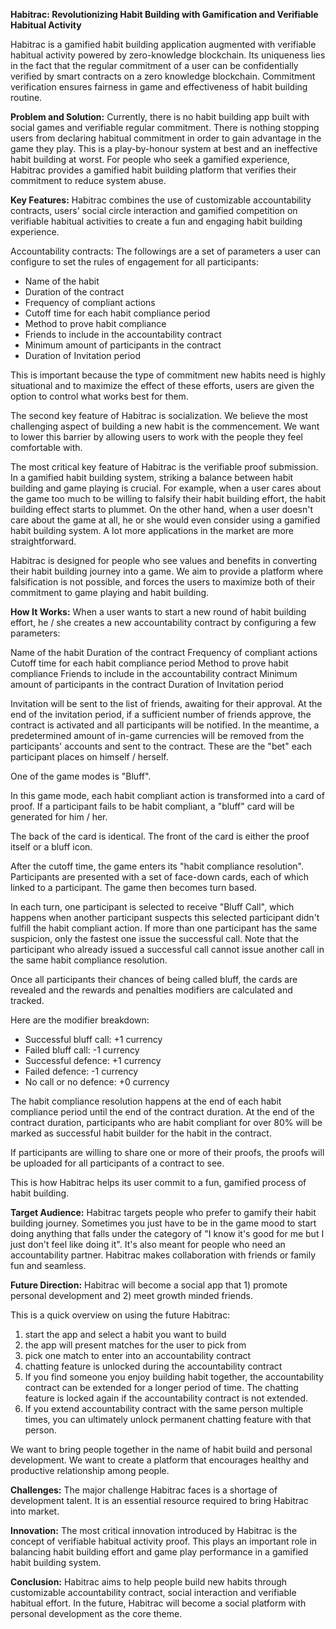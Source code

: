 **Habitrac: Revolutionizing Habit Building with Gamification and Verifiable Habitual Activity**
 
Habitrac is a gamified habit building application augmented with verifiable habitual activity powered by zero-knowledge blockchain. Its uniqueness lies in the fact that the regular commitment of a user can be confidentially verified by smart contracts on a zero knowledge blockchain. Commitment verification ensures fairness in game and effectiveness of habit building routine. 
 
**Problem and Solution:**
Currently, there is no habit building app built with social games and verifiable regular commitment. There is nothing stopping users from declaring habitual commitment in order to gain advantage in the game they play. This is a play-by-honour system at best and an ineffective habit building at worst. For people who seek a gamified experience, Habitrac provides a gamified habit building platform that verifies their commitment to reduce system abuse. 
 
**Key Features:**
Habitrac combines the use of customizable accountability contracts, users' social circle interaction and gamified competition on verifiable habitual activities to create a fun and engaging habit building experience. 
 
Accountability contracts: The followings are a set of parameters a user can configure to set the rules of engagement for all participants: 
 
- Name of the habit  
- Duration of the contract  
- Frequency of compliant actions  
- Cutoff time for each habit compliance period  
- Method to prove habit compliance  
- Friends to include in the accountability contract  
- Minimum amount of participants in the contract  
- Duration of Invitation period 
 
This is important because the type of commitment new habits need is highly situational and to maximize the effect of these efforts, users are given the option to control what works best for them. 
 
The second key feature of Habitrac is socialization. We believe the most challenging aspect of building a new habit is the commencement. We want to lower this barrier by allowing users to work with the people they feel comfortable with.  
 
The most critical key feature of Habitrac is the verifiable proof submission. In a gamified habit building system, striking a balance between habit building and game playing is crucial. For example, when a user cares about the game too much to be willing to falsify their habit building effort, the habit building effect starts to plummet. On the other hand, when a user doesn't care about the game at all, he or she would even consider using a gamified habit building system. A lot more applications in the market are more straightforward. 
 
Habitrac is designed for people who see values and benefits in converting their habit building journey into a game. We aim to provide a platform where falsification is not possible, and forces the users to maximize both of their commitment to game playing and habit building. 
 
**How It Works:**
When a user wants to start a new round of habit building effort, he / she creates a new accountability contract by configuring a few parameters: 
 
Name of the habit 
Duration of the contract 
Frequency of compliant actions 
Cutoff time for each habit compliance period 
Method to prove habit compliance 
Friends to include in the accountability contract 
Minimum amount of participants in the contract 
Duration of Invitation period 
 
Invitation will be sent to the list of friends, awaiting for their approval. At the end of the invitation period, if a sufficient number of friends approve, the contract is activated and all participants will be notified. In the meantime, a predetermined amount of in-game currencies will be removed from the participants' accounts and sent to the contract. These are the "bet" each participant places on himself / herself. 
 
One of the game modes is "Bluff". 
 
In this game mode, each habit compliant action is transformed into a card of proof. If a participant fails to be habit compliant, a "bluff" card will be generated for him / her. 
 
The back of the card is identical. The front of the card is either the proof itself or a bluff icon.  
 
After the cutoff time, the game enters its "habit compliance resolution". Participants are presented with a set of face-down cards, each of which linked to a participant. The game then becomes turn based. 
 
In each turn, one participant is selected to receive "Bluff Call", which happens when another participant suspects this selected participant didn't fulfill the habit compliant action. If more than one participant has the same suspicion, only the fastest one issue the successful call. Note that the participant who already issued a successful call cannot issue another call in the same habit compliance resolution.  
 
Once all participants their chances of being called bluff, the cards are revealed and the rewards and penalties modifiers are calculated and tracked.  
 
Here are the modifier breakdown: 
 
- Successful bluff call: +1 currency 
- Failed bluff call: -1 currency 
- Successful defence: +1 currency 
- Failed defence: -1 currency 
- No call or no defence: +0 currency 
 
The habit compliance resolution happens at the end of each habit compliance period until the end of the contract duration. At the end of the contract duration, participants who are habit compliant for over 80% will be marked as successful habit builder for the habit in the contract. 
 
If participants are willing to share one or more of their proofs, the proofs will be uploaded for all participants of a contract to see. 
 
This is how Habitrac helps its user commit to a fun, gamified process of habit building. 
 
**Target Audience:**
Habitrac targets people who prefer to gamify their habit building journey. Sometimes you just have to be in the game mood to start doing anything that falls under the category of "I know it's good for me but I just don't feel like doing it". It's also meant for people who need an accountability partner. Habitrac makes collaboration with friends or family fun and seamless. 
 
**Future Direction:**
Habitrac will become a social app that 1) promote personal development and 2) meet growth minded friends. 
 
This is a quick overview on using the future Habitrac: 
1. start the app and select a habit you want to build 
2. the app will present matches for the user to pick from 
3. pick one match to enter into an accountability contract 
4. chatting feature is unlocked during the accountability contract 
5. If you find someone you enjoy building habit together, the accountability contract can be extended for a longer period of time. The chatting feature is locked again if the accountability contract is not extended. 
6. If you extend accountability contract with the same person multiple times, you can ultimately unlock permanent chatting feature with that person. 
 
We want to bring people together in the name of habit build and personal development. We want to create a platform that encourages healthy and productive relationship among people. 
 
**Challenges:**
The major challenge Habitrac faces is a shortage of development talent. It is an essential resource required to bring Habitrac into market. 
 
**Innovation:**
The most critical innovation introduced by Habitrac is the concept of verifiable habitual activity proof. This plays an important role in balancing habit building effort and game play performance in a gamified habit building system. 
 
**Conclusion:**
Habitrac aims to help people build new habits through customizable accountability contract, social interaction and verifiable habitual effort. In the future, Habitrac will become a social platform with personal development as the core theme.
